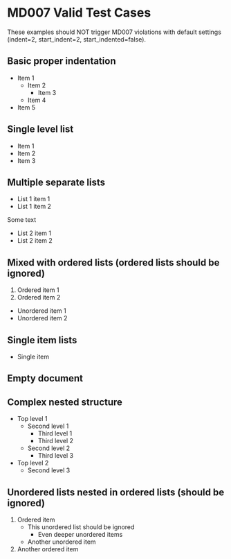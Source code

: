 # MD007 Valid Test Cases

These examples should NOT trigger MD007 violations with default settings (indent=2, start_indent=2, start_indented=false).

## Basic proper indentation

* Item 1
  * Item 2
    * Item 3
  * Item 4
* Item 5

## Single level list

* Item 1
* Item 2
* Item 3

## Multiple separate lists

* List 1 item 1
* List 1 item 2

Some text

* List 2 item 1
* List 2 item 2

## Mixed with ordered lists (ordered lists should be ignored)

1. Ordered item 1
2. Ordered item 2

* Unordered item 1
* Unordered item 2

## Single item lists

* Single item

## Empty document

## Complex nested structure

* Top level 1
  * Second level 1
    * Third level 1
    * Third level 2
  * Second level 2
    * Third level 3
* Top level 2
  * Second level 3

## Unordered lists nested in ordered lists (should be ignored)

1. Ordered item
   * This unordered list should be ignored
     * Even deeper unordered items
   * Another unordered item
2. Another ordered item
